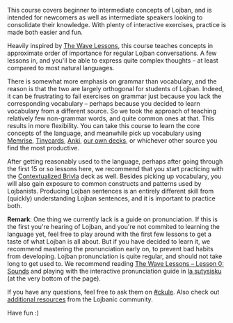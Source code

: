 This course covers beginner to intermediate concepts of Lojban, and is intended for newcomers as well as intermediate speakers looking to consolidate their knowledge.
With plenty of interactive exercises, practice is made both easier and fun.

Heavily inspired by [The Wave Lessons](https://mw.lojban.org/papri/Lojban_Wave_Lessons), this course teaches concepts in approximate order of importance for regular Lojban conversations.
A few lessons in, and you'll be able to express quite complex thoughts &ndash; at least compared to most natural languages.

There is somewhat more emphasis on grammar than vocabulary, and the reason is that the two are largely orthogonal for students of Lojban.
Indeed, it can be frustrating to fail exercises on grammar just because you lack the corresponding vocabulary &ndash; perhaps because you decided to learn vocabulary from a different source.
So we took the approach of teaching relatively few non-grammar words, and quite common ones at that.
This results in more flexibility.
You can take this course to learn the core concepts of the language, and meanwhile pick up vocabulary using [Memrise](https://www.memrise.com/courses/english/lojban/), [Tinycards](https://tinycards.duolingo.com/search?query=lojban), [Anki](https://ankiweb.net/shared/decks/lojban), [our own decks](/decks), or whichever other source you find the most productive.

After getting reasonably used to the language, perhaps after going through the first 15 or so lessons here, we recommend that you start practicing with the [Contextualized Brivla](/decks/contextualized-brivla/) deck as well.
Besides picking up vocabulary, you will also gain exposure to common constructs and patterns used by Lojbanists.
Producing Lojban sentences is an entirely different skill from (quickly) understanding Lojban sentences, and it is important to practice both.

**Remark**: One thing we currently lack is a guide on pronunciation.
If this is the first you're hearing of Lojban, and you're not commited to learning the language yet, feel free to play around with the first few lessons to get a taste of what Lojban is all about.
But if you have decided to learn it, we recommend mastering the pronunciation early on, to prevent bad habits from developing.
Lojban pronunciation is quite regular, and should not take long to get used to.
We recommend reading [The Wave Lessons &ndash; Lesson 0: Sounds](https://mw.lojban.org/papri/Lojban_Wave_Lessons/Introduction#Lesson_0:_Sounds) and playing with the interactive pronunciation guide in [la sutysisku](https://la-lojban.github.io/sutysisku/sance/) (at the very bottom of the page).

If you have any questions, feel free to ask them on [#ckule](https://mw.lojban.org/papri/Lojban_Live_Chat).
Also check out [additional resources](/resources) from the Lojbanic community.

Have fun :)

<!-- TODO: not enough focus on discursives - planning deck for that -->
